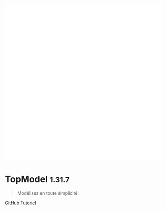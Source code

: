 ![logo](./media/IconDark.svg)

# TopModel <small>1.31.7</small>

> Modélisez en toute simplicité.

[GitHub](https://github.com/klee-contrib/topmodel)
[Tutoriel](/getting-started/00_getting_started.md)
